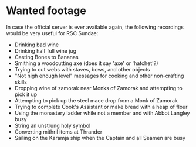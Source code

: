 Wanted footage
==============

In case the official server is ever available again, the following
recordings would be very useful for RSC Sundae:

* Drinking bad wine
* Drinking half full wine jug
* Casting Bones to Bananas
* Smithing a woodcutting axe (does it say 'axe' or 'hatchet'?)
* Trying to cut webs with staves, bows, and other objects
* "Not high enough level" messages for cooking and other non-crafting skills
* Dropping wine of zamorak near Monks of Zamorak and attempting to pick it up
* Attempting to pick up the steel mace drop from a Monk of Zamorak
* Trying to complete Cook's Assistant or make bread with a heap of flour
* Using the monastery ladder while not a member and with Abbot Langley busy
* String an unstrung holy symbol
* Converting mithril items at Thrander
* Sailing on the Karamja ship when the Captain and all Seamen are busy
